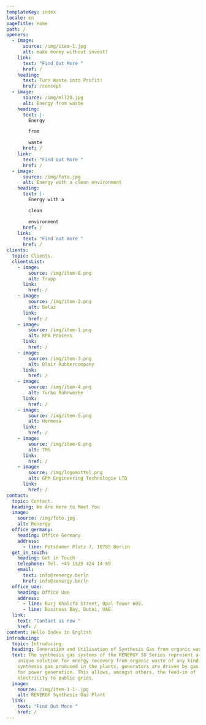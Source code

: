```yaml
---
templateKey: index
locale: en
pageTitle: Home
path: /
openers:
  - image:
      source: /img/item-1.jpg
      alt: make money without invest!
    link:
      text: "Find Out More "
      href: /
    heading:
      text: Turn Waste into Profit!
      href: /concept
  - image:
      source: /img/mll20.jpg
      alt: Energy from waste
    heading:
      text: |-
        Energy

        from

        waste
      href: /
    link:
      text: "Find out More "
      href: /
  - image:
      source: /img/foto.jpg
      alt: Energy with a clean environment
    heading:
      text: |-
        Energy with a 

        clean

        environment
      href: /
    link:
      text: "Find out more "
      href: /
clients:
  topic: Clients.
  clientsList:
    - image:
        source: /img/item-8.png
        alt: Trapp
      link:
        href: /
    - image:
        source: /img/item-2.png
        alt: Belaz
      link:
        href: /
    - image:
        source: /img/item-1.png
        alt: RPA Process
      link:
        href: /
    - image:
        source: /img/item-3.png
        alt: Blair Rubbercompany
      link:
        href: /
    - image:
        source: /img/item-4.png
        alt: Turbo Rührwerke
      link:
        href: /
    - image:
        source: /img/item-5.png
        alt: Hormesa
      link:
        href: /
    - image:
        source: /img/item-6.png
        alt: TMS
      link:
        href: /
    - image:
        source: /img/logomittel.png
        alt: GPM Engineering Technologie LTD
      link:
        href: /
contact:
  topic: Contact.
  heading: We Are Here to Meet You
  image:
    source: /img/foto.jpg
    alt: Renergy
  office_germany:
    heading: Office Germany
    address:
      - line: Potsdamer Platz 7, 10785 Berlin
  get_in_touch:
    heading: Get in Touch
    telephone: Tel. +49 1525 424 14 59
    email:
      text: info@renergy.berln
      href: info@renergy.berln
  office_uae:
    heading: Office Uae
    address:
      - line: Burj Khalifa Street, Opal Tower 605,
      - line: Business Bay, Dubai, UAE
  link:
    text: "Contact us now "
    href: /
content: Hello Index in English
introducing:
  topic: Introducing.
  heading: Generation and Utilisation of Synthesis Gas from organic waste
  text: The synthesis gas systems of the RENERGY SG Series represent a world-wide
    unique solution for energy recovery from organic waste of any kind. With the
    synthesis gas produced in the plants, generators are driven by gas engines
    for power generation. This allows, amongst others, the feed-in of
    electricity to public grids.
  image:
    source: /img/item-1-1-.jpg
    alt: RENERGY Synthesis Gas Plant
  link:
    text: "Find Out More "
    href: /
---
```

